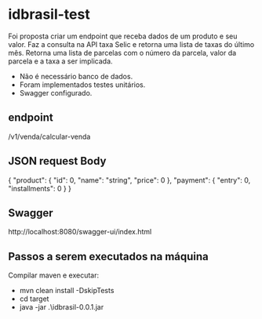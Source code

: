 # idbrasil-test

Foi proposta criar um endpoint que receba dados de um produto e seu valor.
Faz a consulta na API taxa Selic e retorna uma lista de taxas do último mês.
Retorna uma lista de parcelas com o número da parcela, valor da parcela e a taxa a ser implicada.

* Não é necessário banco de dados.
* Foram implementados testes unitários.
* Swagger configurado.

## endpoint
/v1/venda/calcular-venda

## JSON request Body
{
  "product": {
    "id": 0,
    "name": "string",
    "price": 0
  },
  "payment": {
    "entry": 0,
    "installments": 0
  }
}

## Swagger
http://localhost:8080/swagger-ui/index.html


## Passos a serem executados na máquina 

Compilar maven e executar:
 - mvn clean install -DskipTests
 - cd target
 - java -jar .\idbrasil-0.0.1.jar
 


